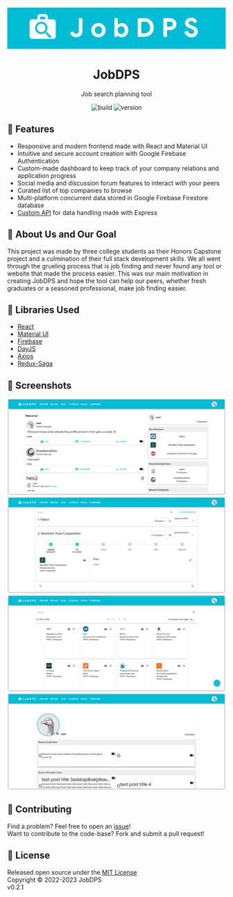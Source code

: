 <p align="center">
    <img src="https://raw.githubusercontent.com/JobDPS/web-src/master/.github/assets/banner.png">
</p>

<h1 align="center">JobDPS</h1>

<p align="center">Job search planning tool</p>

<p align="center">
<img alt="build" src="https://img.shields.io/github/actions/workflow/status/JobDPS/web-src/deploy.yml?branch=master&color=2088FF&logo=github%20actions">
<img alt="version" src="https://img.shields.io/badge/release-v0.2.1-informational?logo=github">
</p>

## 💼 Features

- Responsive and modern frontend made with React and Material UI
- Intuitive and secure account creation with Google Firebase Authentication
- Custom-made dashboard to keep track of your company relations and application progress
- Social media and discussion forum features to interact with your peers
- Curated list of top companies to browse
- Multi-platform concurrent data stored in Google Firebase Firestore database
- [Custom API](https://github.com/JobDPS/firebase-api) for data handling made with Express

## 🎯 About Us and Our Goal

This project was made by three college students as their Honors Capstone project and a culmination of their full stack development skills. We all went through the grueling process that is job finding and never found any tool or website that made the process easier. This was our main motivation in creating JobDPS and hope the tool can help our peers, whether fresh graduates or a seasoned professional, make job finding easier.

## 📖 Libraries Used

- [React](https://react.dev/)
- [Material UI](https://mui.com/)
- [Firebase](https://firebase.google.com/)
- [DayJS](https://day.js.org/)
- [Axios](https://axios-http.com/)
- [Redux-Saga](https://redux-saga.js.org/)

## 📸 Screenshots

<p align="center">
    <img src="https://raw.githubusercontent.com/JobDPS/web-src/master/.github/assets/screenshot1.png">
    <img src="https://raw.githubusercontent.com/JobDPS/web-src/master/.github/assets/screenshot2.png">
    <img src="https://raw.githubusercontent.com/JobDPS/web-src/master/.github/assets/screenshot3.png">
    <img src="https://raw.githubusercontent.com/JobDPS/web-src/master/.github/assets/screenshot4.png">
</p>

## 🤝 Contributing

Find a problem? Feel free to open an [issue](https://github.com/JobDPS/web-src/issues/new)!  
Want to contribute to the code-base? Fork and submit a pull request!

## 📝 License

Released open source under the [MIT License](https://github.com/JobDPS/web-src/blob/master/LICENSE)  
Copyright © 2022-2023 JobDPS  
v0.2.1
